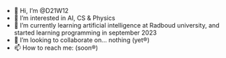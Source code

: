 - 👋 Hi, I’m @D21W12
- 👀 I’m interested in AI, CS & Physics
- 🌱 I’m currently learning artificial intelligence at Radboud university, and started learning programming in september 2023
- 💞️ I’m looking to collaborate on... nothing (yet®)
- 📫 How to reach me: (soon®)

<!---
D21W12/D21W12 is a ✨ special ✨ repository because its `README.md` (this file) appears on your GitHub profile.
You can click the Preview link to take a look at your changes.
--->

